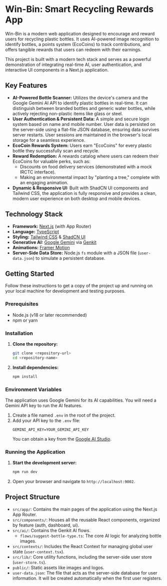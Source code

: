 
# Win-Bin: Smart Recycling Rewards App

Win-Bin is a modern web application designed to encourage and reward users for recycling plastic bottles. It uses AI-powered image recognition to identify bottles, a points system (EcoCoins) to track contributions, and offers tangible rewards that users can redeem with their earnings.

This project is built with a modern tech stack and serves as a powerful demonstration of integrating real-time AI, user authentication, and interactive UI components in a Next.js application.

## Key Features

*   **AI-Powered Bottle Scanner:** Utilizes the device's camera and the Google Gemini AI API to identify plastic bottles in real-time. It can distinguish between branded bottles and generic water bottles, while actively rejecting non-plastic items like glass or steel.
*   **User Authentication & Persistent Data:** A simple and secure login system based on name and mobile number. User data is persisted on the server-side using a flat-file JSON database, ensuring data survives server restarts. User sessions are maintained in the browser's local storage for a seamless experience.
*   **EcoCoin Rewards System:** Users earn "EcoCoins" for every plastic bottle they successfully scan and recycle.
*   **Reward Redemption:** A rewards catalog where users can redeem their EcoCoins for valuable perks, such as:
    *   Discounts on food delivery services (demonstrated with a mock IRCTC interface).
    *   Making an environmental impact by "planting a tree," complete with an engaging animation.
*   **Dynamic & Responsive UI:** Built with ShadCN UI components and Tailwind CSS, the application is fully responsive and provides a clean, modern user experience on both desktop and mobile devices.

## Technology Stack

*   **Framework:** [Next.js](https://nextjs.org/) (with App Router)
*   **Language:** [TypeScript](https://www.typescriptlang.org/)
*   **Styling:** [Tailwind CSS](https://tailwindcss.com/) & [ShadCN UI](https://ui.shadcn.com/)
*   **Generative AI:** [Google Gemini](https://ai.google.dev/) via [Genkit](https://firebase.google.com/docs/genkit)
*   **Animations:** [Framer Motion](https://www.framer.com/motion/)
*   **Server-Side Data Store:** Node.js `fs` module with a JSON file (`user-data.json`) to simulate a persistent database.

## Getting Started

Follow these instructions to get a copy of the project up and running on your local machine for development and testing purposes.

### Prerequisites

*   Node.js (v18 or later recommended)
*   npm or yarn

### Installation

1.  **Clone the repository:**
    ```bash
    git clone <repository-url>
    cd <repository-name>
    ```

2.  **Install dependencies:**
    ```bash
    npm install
    ```

### Environment Variables

The application uses Google Gemini for its AI capabilities. You will need a Gemini API key to run the AI features.

1.  Create a file named `.env` in the root of the project.
2.  Add your API key to the `.env` file:
    ```
    GEMINI_API_KEY=YOUR_GEMINI_API_KEY
    ```
    You can obtain a key from the [Google AI Studio](https://aistudio.google.com/app/apikey).

### Running the Application

1.  **Start the development server:**
    ```bash
    npm run dev
    ```

2.  Open your browser and navigate to `http://localhost:9002`.

## Project Structure

*   `src/app/`: Contains the main pages of the application using the Next.js App Router.
*   `src/components/`: Houses all the reusable React components, organized by feature (auth, dashboard, ui).
*   `src/ai/`: Contains the Genkit AI flows.
    *   `flows/suggest-bottle-type.ts`: The core AI logic for analyzing bottle images.
*   `src/contexts/`: Includes the React Context for managing global user state (`user-context.tsx`).
*   `src/lib/`: Core utility functions, including the server-side user store (`user-store.ts`).
*   `public/`: Static assets like images and logos.
*   `user-data.json`: The file that acts as the server-side database for user information. It will be created automatically when the first user registers.

